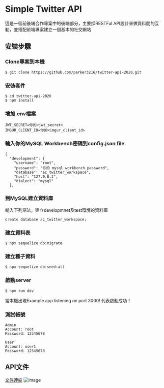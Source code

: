 # Simple Twitter API
這是一個前後端合作專案中的後端部分，主要採RESTFul API設計來做資料間的互動，並搭配前端專案建立一個基本的社交網站

## 安裝步驟

### Clone專案到本機

```
$ git clone https://github.com/parker3216/twitter-api-2020.git
```
### 安裝套件

```
$ cd twitter-api-2020
$ npm install
```
### 增加.env檔案

```
JWT_SECRET=你的<jwt_secret>
IMGUR_CLIENT_ID=你的<imgur_client_id>
```
### 輸入你的MySQL Workbench密碼到config.json file

```
{
  "development": {
    "username": "root",
    "password": "你的 mysql_workbench_password",
    "database": "ac_twitter_workspace",
    "host": "127.0.0.1",
    "dialect": "mysql"
  },
```

### 到MySQL建立資料庫

輸入下列語法，建立developmnet及test環境的資料庫

```
create database ac_twitter_workspace;
```
### 建立資料表

```
$ npx sequelize db:migrate
```
### 建立種子資料

```
$ npx sequelize db:seed:all
```
### 啟動server

```
$ npm run dev
```
當本機出現Example app listening on port 3000! 代表啟動成功！

### 測試帳號

```
Admin
Account: root
Password: 12345678

User
Account: user1
Password: 12345678
```
## API文件
[文件連結](https://docs.google.com/document/d/1uj7txqbYDzgLnbGzjxk0KF0K8Z9QCxctKmKQBmbr6rw/)
![image](https://user-images.githubusercontent.com/65106895/196086227-6b1103bc-0687-4134-bc7f-d91ccbb9a9bd.png)
